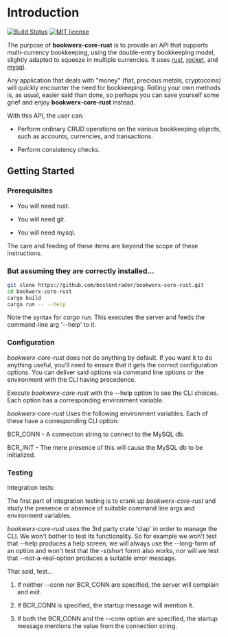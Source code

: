 # Introduction

[![Build Status](https://travis-ci.org/bostontrader/bookwerx-core-rust.png?branch=master)](https://travis-ci.org/bostontrader/bookwerx-core-rust)
[![MIT license](http://img.shields.io/badge/license-MIT-brightgreen.svg)](http://opensource.org/licenses/MIT)

The purpose of **bookwerx-core-rust** is to provide an API that supports multi-currency
 bookkeeping, using the double-entry bookkeeping model, slightly adapted to squeeze 
 in multiple currencies.  It uses [rust](https://www.rust-lang.org), [rocket](https://rocket.rs), and [mysql](https://www.mysql.com).

Any application that deals with "money" (fiat, precious metals, cryptocoins) will
quickly encounter the need for bookkeeping.  Rolling your own methods is, as usual,
 easier said than done, so perhaps you can save yourself some grief and enjoy **bookwerx-core-rust** instead.

With this API, the user can:

* Perform ordinary CRUD operations on the various bookkeeping objects,
such as accounts, currencies, and transactions.

* Perform consistency checks.


## Getting Started

### Prerequisites

* You will need rust.

* You will need git.

* You will need mysql.

The care and feeding of these items are beyond the scope of these instructions.

### But assuming they are correctly installed...

```bash
git clone https://github.com/bostontrader/bookwerx-core-rust.git
cd bookwerx-core-rust
cargo build
cargo run -- --help
```

Note the syntax for *cargo run*.  This executes the server and feeds the command-line arg '--help' to it.


### Configuration

*bookwerx-core-rust* does not do anything by default.  If you want it to do anything useful, you'll need to ensure that it gets the correct configuration options.  You can deliver said options via command line options or the environment with the CLI having precedence.

Execute *bookwerx-core-rust* with the --help option to see the CLI choices.  Each option has a corresponding environment variable.

*bookwerx-core-rust* Uses the following environment variables.  Each of these have a corresponding CLI option:

BCR_CONN - A connection string to connect to the MySQL db.

BCR_INIT - The mere presence of this will cause the MySQL db to be initialized. 


### Testing

Integration tests:

The first part of integration testing is to crank up *bookwerx-core-rust* and study the presence or absence of suitable command line args and environment variables.

*bookwerx-core-rust* uses the 3rd party crate 'clap' in order to manage the CLI.  We won't bother to test its functionality.  So for example we won't test that --help produces a help screen, we will always use the --long-form of an option and won't test that the -s(short form) also works, nor will we test that --not-a-real-option produces a suitable error message.  

That said, test...

1. If neither --conn nor BCR_CONN are specified, the server will complain and exit.

2. If BCR_CONN is specified, the startup message will mention it.

3. If both the BCR_CONN and the --conn option are specified, the startup message mentions the value from the connection string.
